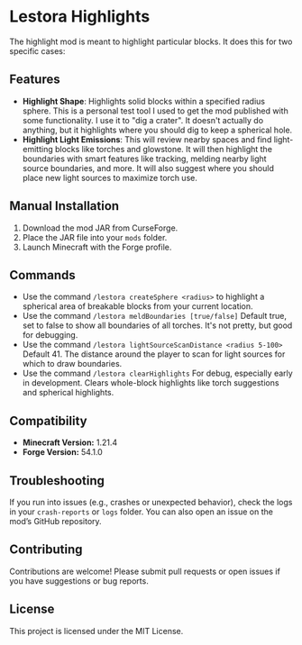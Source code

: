 # Lestora Highlights

The highlight mod is meant to highlight particular blocks.  It does this for two specific cases:

## Features
- **Highlight Shape**:  Highlights solid blocks within a specified radius sphere. This is a personal test tool I used to get the mod published with some functionality. I use it to "dig a crater". It doesn't actually do anything, but it highlights where you should dig to keep a spherical hole.
- **Highlight Light Emissions**:  This will review nearby spaces and find light-emitting blocks like torches and glowstone.  It will then highlight the boundaries with smart features like tracking, melding nearby light source boundaries, and more.  It will also suggest where you should place new light sources to maximize torch use.

## Manual Installation
1. Download the mod JAR from CurseForge.
2. Place the JAR file into your `mods` folder.
3. Launch Minecraft with the Forge profile.

## Commands
- Use the command `/lestora createSphere <radius>` to highlight a spherical area of breakable blocks from your current location.
- Use the command `/lestora meldBoundaries [true/false]` Default true, set to false to show all boundaries of all torches.  It's not pretty, but good for debugging.
- Use the command `/lestora lightSourceScanDistance <radius 5-100>` Default 41.  The distance around the player to scan for light sources for which to draw boundaries.
- Use the command `/lestora clearHighlights` For debug, especially early in development.  Clears whole-block highlights like torch suggestions and spherical highlights.

## Compatibility
- **Minecraft Version:** 1.21.4
- **Forge Version:** 54.1.0

## Troubleshooting
If you run into issues (e.g., crashes or unexpected behavior), check the logs in your `crash-reports` or `logs` folder. You can also open an issue on the mod’s GitHub repository.

## Contributing
Contributions are welcome! Please submit pull requests or open issues if you have suggestions or bug reports.

## License
This project is licensed under the MIT License.
